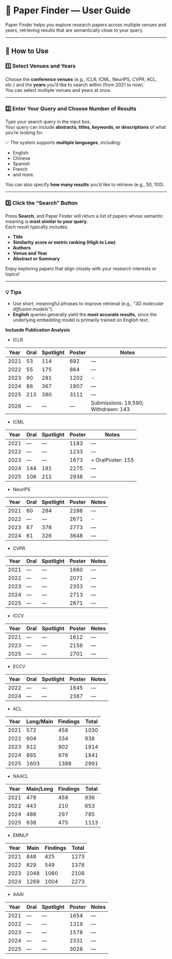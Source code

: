 # 🧭 Paper Finder — User Guide

Paper Finder helps you explore research papers across multiple venues and years, retrieving results that are semantically close to your query.

---

## 🧩 How to Use

### **1️⃣ Select Venues and Years**
Choose the **conference venues** (e.g., ICLR, ICML, NeurIPS, CVPR, ACL, etc.) and the **years** you’d like to search within (from 2021 to now).  
You can select multiple venues and years at once.

---

### **2️⃣ Enter Your Query and Choose Number of Results**
Type your search query in the input box.  
Your query can include **abstracts, titles, keywords, or descriptions** of what you’re looking for.  

✅ The system supports **multiple languages**, including:
- English  
- Chinese  
- Spanish  
- French  
- and more.

You can also specify **how many results** you’d like to retrieve (e.g., 50, 100).

---

### **3️⃣ Click the “Search” Button**
Press **Search**, and Paper Finder will return a list of papers whose semantic meaning is **most similar to your query**.  
Each result typically includes:
- **Title**
- **Similarity score or metric ranking (High to Low)**
- **Authors**
- **Venue and Year**
- **Abstract or Summary**

Enjoy exploring papers that align closely with your research interests or topics!

---

### 💡 Tips
- Use short, meaningful phrases to improve retrieval (e.g., *“3D molecular diffusion models”*).  
- **English** queries generally yield the **most accurate results**, since the underlying embedding model is primarily trained on English text.  
  

**Incluede Publication Analysis**

- ICLR

| Year | Oral | Spotlight | Poster | Notes                               |
| ---- | ---- | --------- | ------ | ----------------------------------- |
| 2021 | 53   | 114       | 692    | —                                   |
| 2022 | 55   | 175       | 864    | —                                   |
| 2023 | 90   | 281       | 1202   | -                                   |
| 2024 | 86   | 367       | 1807   | —                                   |
| 2025 | 213  | 380       | 3111   | —                                   |
| 2026 | —    | —         | —      | Submissions: 19,590; Withdrawn: 143 |

- ICML

| Year | Oral | Spotlight | Poster | Notes             |
| ---- | ---- | --------- | ------ | ----------------- |
| 2021 | —    | —         | 1183   | —                 |
| 2022 | —    | —         | 1233   | —                 |
| 2023 | —    | —         | 1673   | + OralPoster: 155 |
| 2024 | 144  | 191       | 2275   | —                 |
| 2025 | 108  | 211       | 2938   | —                 |

- NeurIPS

| Year | Oral | Spotlight | Poster | Notes                          |
| ---- | ---- | --------- | ------ | ------------------------------ |
| 2021 | 60   | 284       | 2286   | —                              |
| 2022 | —    | —         | 2671   | -                              |
| 2023 | 67   | 378       | 2773   | —                              |
| 2024 | 61   | 326       | 3648   | —                              |


- CVPR

| Year | Oral | Spotlight | Poster | Notes |
| ---- | ---- | --------- | ------ | ----- |
| 2021 | —    | —         | 1660   | —     |
| 2022 | —    | —         | 2071   | —     |
| 2023 | —    | —         | 2353   | —     |
| 2024 | —    | —         | 2713   | —     |
| 2025 | —    | —         | 2871   | —     |

- ICCV

| Year | Oral | Spotlight | Poster | Notes |
| ---- | ---- | --------- | ------ | ----- |
| 2021 | —    | —         | 1612   | —     |
| 2023 | —    | —         | 2156   | —     |
| 2025 | —    | —         | 2701   | —     |

- ECCV

| Year | Oral | Spotlight | Poster | Notes |
| ---- | ---- | --------- | ------ | ----- |
| 2022 | —    | —         | 1645   | —     |
| 2024 | —    | —         | 2387   | —     |

- ACL

| Year | Long/Main | Findings | Total |
| ---- | --------- | -------- | ----- |
| 2021 | 572       | 458      | 1030  |
| 2022 | 604       | 334      | 938   |
| 2023 | 912       | 902      | 1814  |
| 2024 | 865       | 976      | 1841  |
| 2025 | 1603      | 1388     | 2991  |

- NAACL

| Year | Main/Long | Findings | Total |
| ---- | --------- | -------- | ----- |
| 2021 | 478       | 458      | 936   |
| 2022 | 443       | 210      | 653   |
| 2024 | 488       | 297      | 785   |
| 2025 | 638       | 475      | 1113  |

- EMNLP

| Year | Main | Findings | Total |
| ---- | ---- | -------- | ----- |
| 2021 | 848  | 425      | 1273  |
| 2022 | 829  | 549      | 1378  |
| 2023 | 1048 | 1060     | 2108  |
| 2024 | 1269 | 1004     | 2273  |

- AAAI

| Year | Oral | Spotlight | Poster | Notes |
| ---- | ---- | --------- | ------ | ----- |
| 2021 | —    | —         | 1654   | —     |
| 2022 | —    | —         | 1319   | —     |
| 2023 | —    | —         | 1578   | —     |
| 2024 | —    | —         | 2331   | —     |
| 2025 | —    | —         | 3028   | —     |




